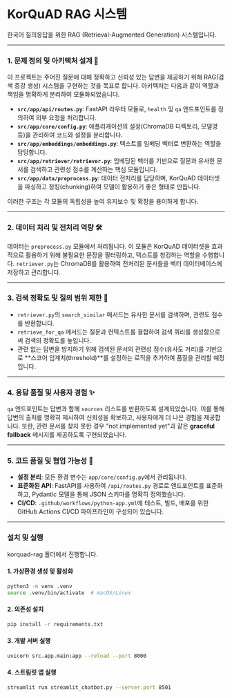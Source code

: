 # KorQuAD RAG 시스템

한국어 질의응답을 위한 RAG (Retrieval-Augmented Generation) 시스템입니다.

---

### 1. 문제 정의 및 아키텍처 설계 🧠

이 프로젝트는 주어진 질문에 대해 정확하고 신뢰성 있는 답변을 제공하기 위해 RAG(검색 증강 생성) 시스템을 구현하는 것을 목표로 합니다. 아키텍처는 다음과 같이 역할과 책임을 명확하게 분리하여 모듈화되었습니다.

-   **`src/app/api/routes.py`**: FastAPI 라우터 모듈로, `health` 및 `qa` 엔드포인트를 정의하여 외부 요청을 처리합니다.
-   **`src/app/core/config.py`**: 애플리케이션의 설정(ChromaDB 디렉토리, 모델명 등)을 관리하여 코드와 설정을 분리합니다.
-   **`src/app/embeddings/embeddings.py`**: 텍스트를 임베딩 벡터로 변환하는 역할을 담당합니다.
-   **`src/app/retriever/retriever.py`**: 임베딩된 벡터를 기반으로 질문과 유사한 문서를 검색하고 관련성 점수를 계산하는 핵심 모듈입니다.
-   **`src/app/data/preprocess.py`**: 데이터 전처리를 담당하며, KorQuAD 데이터셋을 파싱하고 청킹(chunking)하여 모델이 활용하기 좋은 형태로 만듭니다.

이러한 구조는 각 모듈의 독립성을 높여 유지보수 및 확장을 용이하게 합니다.

---

### 2. 데이터 처리 및 전처리 역량 🛠️

데이터는 `preprocess.py` 모듈에서 처리됩니다. 이 모듈은 KorQuAD 데이터셋을 효과적으로 활용하기 위해 불필요한 문장을 필터링하고, 텍스트를 청킹하는 역할을 수행합니다. `retriever.py`는 ChromaDB를 활용하여 전처리된 문서들을 벡터 데이터베이스에 저장하고 관리합니다.

---

### 3. 검색 정확도 및 질의 범위 제한 🎯

-   `retriever.py`의 `search_similar` 메서드는 유사한 문서를 검색하며, 관련도 점수를 반환합니다.
-   `retrieve_for_qa` 메서드는 질문과 컨텍스트를 결합하여 검색 쿼리를 생성함으로써 검색의 정확도를 높입니다.
-   관련 없는 답변을 방지하기 위해 검색된 문서의 관련성 점수(유사도 거리)를 기반으로 **스코어 임계치(threshold)**를 설정하는 로직을 추가하여 품질을 관리할 예정입니다.

---

### 4. 응답 품질 및 사용자 경험 ✨

`qa` 엔드포인트는 답변과 함께 `sources` 리스트를 반환하도록 설계되었습니다. 이를 통해 답변의 출처를 명확히 제시하여 신뢰성을 확보하고, 사용자에게 더 나은 경험을 제공합니다. 또한, 관련 문서를 찾지 못한 경우 "not implemented yet"과 같은 **graceful fallback** 메시지를 제공하도록 구현되었습니다.

---

### 5. 코드 품질 및 협업 가능성 🤝

-   **설정 분리**: 모든 환경 변수는 `app/core/config.py`에서 관리됩니다.
-   **표준화된 API**: FastAPI를 사용하여 `/api/routes.py` 경로로 엔드포인트를 표준화하고, Pydantic 모델을 통해 JSON 스키마를 명확히 정의했습니다.
-   **CI/CD**: `.github/workflows/python-app.yml`에 테스트, 빌드, 배포를 위한 GitHub Actions CI/CD 파이프라인이 구성되어 있습니다.

---

### 설치 및 실행
 korquad-rag 폴더에서 진행합니다.
#### 1. 가상환경 생성 및 활성화

```bash
python3 -m venv .venv
source .venv/bin/activate  # macOS/Linux
```
#### 2. 의존성 설치
```Bash
pip install -r requirements.txt
```
#### 3. 개발 서버 실행
```Bash
uvicorn src.app.main:app --reload --port 8000
```
#### 4. 스트림릿 앱 실행
```Bash
streamlit run streamlit_chatbot.py --server.port 8501
```